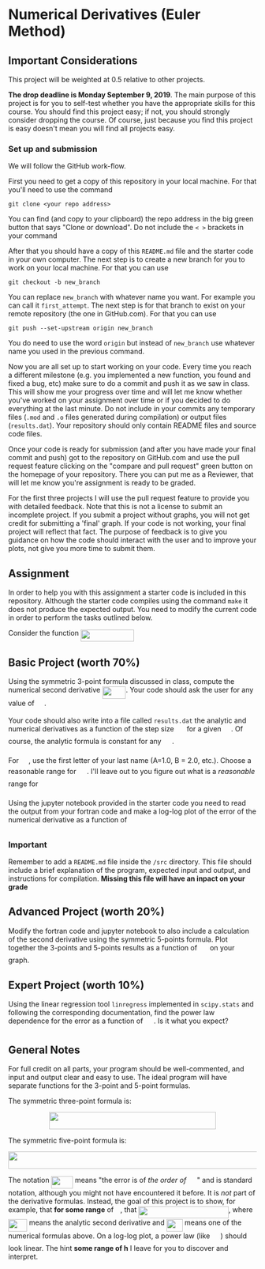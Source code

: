 # Numerical Derivatives (Euler Method)

## Important Considerations

This project will be weighted at 0.5 relative to other projects.

**The drop deadline is Monday September 9, 2019**. The main purpose of this
project is for you to self-test whether you have the appropriate skills for this
course. You should find this project easy; if not, you should strongly
consider dropping the course. Of course, just because you find this project
is easy doesn't mean you will find all projects easy.

### Set up and submission

We will follow the GitHub work-flow.

First you need to get a copy of this
repository in your local machine. For that you'll need to use the command
```
git clone <your repo address>
```
You can find (and copy to your clipboard) the repo address in the big green
button that says "Clone or download". Do not include the `< >` brackets in 
your command

After that you should have a copy of this `README.md` file and the starter
code in your own computer. The next step is to create a new branch for you to 
work on your local machine. For that you can use 
```
git checkout -b new_branch
```
You can replace `new_branch` with whatever name you want. For example you can
call it `first_attempt`. The next step is for that branch to exist on your
remote repository (the one in GitHub.com). For that you can use
```
git push --set-upstream origin new_branch
```
You do need to use the word `origin` but instead of `new_branch` use whatever
name you used in the previous command. 

Now you are all set up to start working on your code. Every time you reach a
different milestone (e.g. you implemented a new function, you found and fixed
a bug, etc) make sure to do a commit and push it as we saw in class. This will
show me your progress over time and will let me know whether you've worked on
your assignment over time or if you decided to do everything at the last
minute. Do not include in your commits any temporary files (`.mod` and `.o`
files generated during compilation) or output files (`results.dat`). Your
repository should only contain README files and source code files.

Once your code is ready for submission (and after you have made your final
commit and push) got to the repository on GitHub.com and use the pull request
feature clicking on the "compare and pull request" green button on the
homepage of your repository. There you can put me as a Reviewer, that will let
me know you're assignment is ready to be graded.

For the first three projects I will use the pull request feature to provide
you with detailed feedback.  Note that this is not a license to submit an
incomplete project. If you submit a project without graphs, you will not get
credit for submitting a 'final' graph. If your code is not working, your final
project will reflect that fact. The purpose of feedback is to give you
guidance on how the code should interact with the user and to improve your
plots, not give you more time to submit them.

## Assignment

In order to help you with this assignment a starter code is included in this 
repository. Although the starter code compiles using the command `make` it
does not produce the expected output. You need to modify the current code in
order to perform the tasks outlined below.

Consider the function <img src="/tex/4884ca36a6bf29c95c0bbb336d3ffbc5.svg?invert_in_darkmode&sanitize=true" align=middle width=108.41322029999999pt height=24.65753399999998pt/>

## Basic Project (worth 70%)

Using the symmetric 3-point formula discussed in class, compute the numerical
second derivative <img src="/tex/3713e9b8c9ed64d956bd068a2c3de13b.svg?invert_in_darkmode&sanitize=true" align=middle width=47.77412639999999pt height=24.7161288pt/>. Your code should ask the user for any value of
<img src="/tex/e714a3139958da04b41e3e607a544455.svg?invert_in_darkmode&sanitize=true" align=middle width=15.94753544999999pt height=14.15524440000002pt/>.

Your code should also write into a file called `results.dat` the analytic and
numerical derivatives as a function of the step size <img src="/tex/74380e4b90b7786c87c490f3d94f2f68.svg?invert_in_darkmode&sanitize=true" align=middle width=17.95095224999999pt height=22.831056599999986pt/> for a given <img src="/tex/e714a3139958da04b41e3e607a544455.svg?invert_in_darkmode&sanitize=true" align=middle width=15.94753544999999pt height=14.15524440000002pt/>. Of
course, the analytic formula is constant for any <img src="/tex/74380e4b90b7786c87c490f3d94f2f68.svg?invert_in_darkmode&sanitize=true" align=middle width=17.95095224999999pt height=22.831056599999986pt/>.

For <img src="/tex/e714a3139958da04b41e3e607a544455.svg?invert_in_darkmode&sanitize=true" align=middle width=15.94753544999999pt height=14.15524440000002pt/>, use the first letter of your last name (A=1.0, B = 2.0, etc.).
Choose a reasonable range for <img src="/tex/74380e4b90b7786c87c490f3d94f2f68.svg?invert_in_darkmode&sanitize=true" align=middle width=17.95095224999999pt height=22.831056599999986pt/>. I'll leave out to you figure out what is a
*reasonable* range for <img src="/tex/74380e4b90b7786c87c490f3d94f2f68.svg?invert_in_darkmode&sanitize=true" align=middle width=17.95095224999999pt height=22.831056599999986pt/>

Using the jupyter notebook provided in the starter code you need to read the
output from your fortran code and make a log-log plot of the error of the
numerical derivative  as a function of <img src="/tex/74380e4b90b7786c87c490f3d94f2f68.svg?invert_in_darkmode&sanitize=true" align=middle width=17.95095224999999pt height=22.831056599999986pt/>

### Important

Remember to add a `README.md` file inside the `/src` directory. This file should include a brief 
explanation of the program, expected input and output, and instructions for compilation. **Missing this file 
will have an inpact on your grade**

## Advanced Project (worth 20%)

Modify the fortran code and jupyter notebook to also include a calculation of
the second derivative using the symmetric 5-points formula. Plot together the 
3-points and 5-points results as a function of <img src="/tex/74380e4b90b7786c87c490f3d94f2f68.svg?invert_in_darkmode&sanitize=true" align=middle width=17.95095224999999pt height=22.831056599999986pt/> on your graph.


## Expert Project (worth 10%)

Using the linear regression tool `linregress` implemented in `scipy.stats` and
following the corresponding documentation, find the power law dependence for
the error as a function of <img src="/tex/74380e4b90b7786c87c490f3d94f2f68.svg?invert_in_darkmode&sanitize=true" align=middle width=17.95095224999999pt height=22.831056599999986pt/>. Is it what you expect?


## General Notes

For full credit on all parts, your program should be well-commented, and input
and output clear and easy to use. The ideal program will have separate
functions for the 3-point and 5-point formulas. 

The symmetric three-point formula is:
<p align="center"><img src="/tex/e94c1c5f5722264aad2731071e6df3d2.svg?invert_in_darkmode&sanitize=true" align=middle width=337.06588574999995pt height=34.7253258pt/></p>

The symmetric five-point formula is:
<p align="center"><img src="/tex/5505e82ebef7bbc6794b875797283886.svg?invert_in_darkmode&sanitize=true" align=middle width=570.688272pt height=34.7253258pt/></p>

The notation <img src="/tex/17dfb8c7b144d9b7ee130b3089ac7d26.svg?invert_in_darkmode&sanitize=true" align=middle width=44.199911249999985pt height=24.65753399999998pt/> means "the error is of *the order of* <img src="/tex/eb1848d8e7b88b35cb23249e33bfb841.svg?invert_in_darkmode&sanitize=true" align=middle width=17.59713779999999pt height=22.831056599999986pt/>" and is
standard notation, although you might not have encountered it before. It is
*not* part of the derivative formulas. Instead, the goal of this project is to
show, for example, that **for some range** of <img src="/tex/2ad9d098b937e46f9f58968551adac57.svg?invert_in_darkmode&sanitize=true" align=middle width=9.47111549999999pt height=22.831056599999986pt/>, that <img src="/tex/07eb74e4a4e46fc561afc96de9f32b0e.svg?invert_in_darkmode&sanitize=true" align=middle width=182.43745409999997pt height=24.7161288pt/>, where <img src="/tex/9c6deb9510605a378635dd9861f023ad.svg?invert_in_darkmode&sanitize=true" align=middle width=38.33355404999999pt height=24.7161288pt/> means the analytic
second derivative and <img src="/tex/452c617de78d45aaa314e3fd117a614b.svg?invert_in_darkmode&sanitize=true" align=middle width=33.01385504999999pt height=24.7161288pt/> means one of the numerical formulas
above. On a log-log plot, a power law (like <img src="/tex/eb1848d8e7b88b35cb23249e33bfb841.svg?invert_in_darkmode&sanitize=true" align=middle width=17.59713779999999pt height=22.831056599999986pt/>) should look linear. The
hint **some range of h** I leave for you to discover and interpret.

